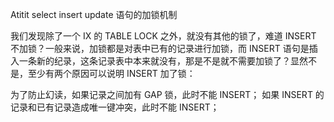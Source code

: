 Atitit select insert update 语句的加锁机制


我们发现除了一个 IX 的 TABLE LOCK 之外，就没有其他的锁了，难道 INSERT 不加锁？一般来说，加锁都是对表中已有的记录进行加锁，而 INSERT 语句是插入一条新的纪录，这条记录表中本来就没有，那是不是就不需要加锁了？显然不是，至少有两个原因可以说明 INSERT 加了锁：

为了防止幻读，如果记录之间加有 GAP 锁，此时不能 INSERT；
如果 INSERT 的记录和已有记录造成唯一键冲突，此时不能 INSERT；

